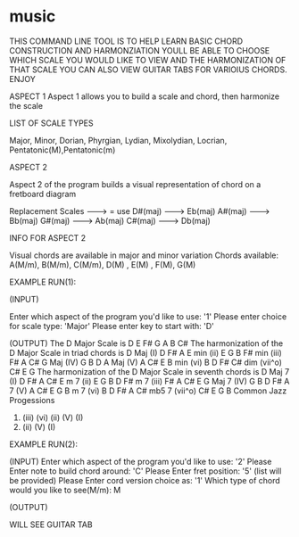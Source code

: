 # music

THIS COMMAND LINE TOOL IS TO HELP LEARN BASIC CHORD CONSTRUCTION AND HARMONZIATION
YOULL BE ABLE TO CHOOSE WHICH SCALE YOU WOULD LIKE TO VIEW AND THE HARMONIZATION OF THAT SCALE
YOU CAN ALSO VIEW GUITAR TABS FOR VARIOIUS CHORDS. ENJOY

ASPECT 1
Aspect 1 allows you to build a scale and chord, then harmonize the scale
	
LIST OF SCALE TYPES
	
Major, Minor, Dorian, Phyrgian, Lydian, Mixolydian, Locrian, Pentatonic(M),Pentatonic(m)

ASPECT 2

Aspect 2 of the program builds a visual representation of chord on a fretboard diagram


Replacement Scales
---> = use 
D#(maj) ---> Eb(maj)
A#(maj) ---> Bb(maj)
G#(maj) ---> Ab(maj)
C#(maj) ---> Db(maj)
	
INFO FOR ASPECT 2

Visual chords are available in major and minor variation
Chords available: A(M/m), B(M/m), C(M/m), D(M) , E(M) , F(M), G(M) 

EXAMPLE RUN(1):

(INPUT)

Enter which aspect of the program you'd like to use: '1'
Please enter choice for scale type: 'Major' 
Please enter key to start with: 'D'

(OUTPUT)
The D  Major  Scale is 
D E F# G A B C# 
The harmonization of the D  Major  Scale in triad chords is 
D Maj (I)
D F# A 
E min (ii)
E G B 
F# min (iii)
F# A C# 
G Maj (IV)
G B D 
A Maj (V)
A C# E 
B min (vi)
B D F# 
C# dim (vii^o)
C# E G 
The harmonization of the D  Major  Scale in seventh chords is 
D Maj 7 (I)
D F# A C# 
E m 7 (ii)
E G B D 
F# m 7 (iii)
F# A C# E 
G Maj 7 (IV)
G B D F# 
A  7 (V)
A C# E G 
B m 7 (vi)
B D F# A 
C# mb5 7 (vii^o)
C# E G B 
Common Jazz Progessions
1.  (iii) (vi) (ii) (V) (I)
2.  (ii) (V) (I)

EXAMPLE RUN(2):

(INPUT)
Enter which aspect of the program you'd like to use: '2'
Please Enter note to build chord around: 'C'
Please Enter fret position: '5' (list will be provided)
Please Enter cord version choice as: '1'
Which type of chord would you like to see(M/m): M

(OUTPUT)

WILL SEE GUITAR TAB
